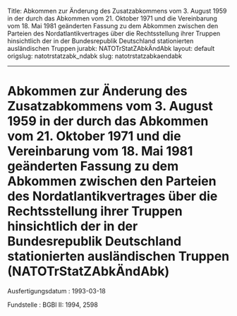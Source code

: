 Title: Abkommen zur Änderung des Zusatzabkommens vom 3. August 1959 in der durch das
  Abkommen vom 21. Oktober 1971 und die Vereinbarung vom 18. Mai 1981 geänderten Fassung
  zu dem Abkommen zwischen den Parteien des Nordatlantikvertrages über die Rechtsstellung
  ihrer Truppen hinsichtlich der in der Bundesrepublik Deutschland stationierten ausländischen
  Truppen
jurabk: NATOTrStatZAbkÄndAbk
layout: default
origslug: natotrstatzabk_ndabk
slug: natotrstatzabkaendabk

---

# Abkommen zur Änderung des Zusatzabkommens vom 3. August 1959 in der durch das Abkommen vom 21. Oktober 1971 und die Vereinbarung vom 18. Mai 1981 geänderten Fassung zu dem Abkommen zwischen den Parteien des Nordatlantikvertrages über die Rechtsstellung ihrer Truppen hinsichtlich der in der Bundesrepublik Deutschland stationierten ausländischen Truppen (NATOTrStatZAbkÄndAbk)

Ausfertigungsdatum
:   1993-03-18

Fundstelle
:   BGBl II: 1994, 2598


